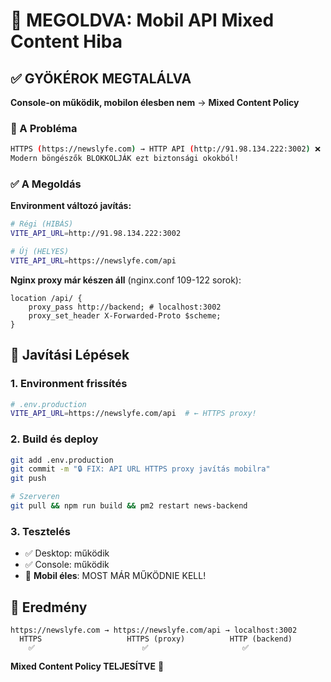 # 🔧 MEGOLDVA: Mobil API Mixed Content Hiba

## ✅ GYÖKÉROK MEGTALÁLVA
**Console-on működik, mobilon élesben nem** → **Mixed Content Policy**

### 🚨 A Probléma
```bash
HTTPS (https://newslyfe.com) → HTTP API (http://91.98.134.222:3002) ❌
Modern böngészők BLOKKOLJÁK ezt biztonsági okokból!
```

### ✅ A Megoldás
**Environment változó javítás:**
```bash
# Régi (HIBÁS)
VITE_API_URL=http://91.98.134.222:3002

# Új (HELYES) 
VITE_API_URL=https://newslyfe.com/api
```

**Nginx proxy már készen áll** (nginx.conf 109-122 sorok):
```nginx
location /api/ {
    proxy_pass http://backend; # localhost:3002
    proxy_set_header X-Forwarded-Proto $scheme;
}
```

## 🎯 Javítási Lépések

### 1. Environment frissítés
```bash
# .env.production 
VITE_API_URL=https://newslyfe.com/api  # ← HTTPS proxy!
```

### 2. Build és deploy
```bash
git add .env.production
git commit -m "🔒 FIX: API URL HTTPS proxy javítás mobilra"  
git push

# Szerveren
git pull && npm run build && pm2 restart news-backend
```

### 3. Tesztelés
- ✅ Desktop: működik
- ✅ Console: működik  
- 📱 **Mobil éles**: MOST MÁR MŰKÖDNIE KELL!

## 🏁 Eredmény
```
https://newslyfe.com → https://newslyfe.com/api → localhost:3002
  HTTPS                   HTTPS (proxy)          HTTP (backend)
    ✅                        ✅                     ✅
```

**Mixed Content Policy TELJESÍTVE** 🎉